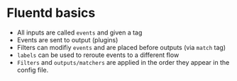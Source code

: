# Fluentd basics
* All inputs are called `events` and given a tag
* Events are sent to output (plugins)
* Filters can modifiy `events` and are placed before outputs (via `match` tag)
* `labels` can be used to reroute events to a different flow
* `Filters` and `outputs/matchers` are applied in the order they appear in the config file.
